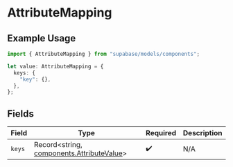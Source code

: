 # AttributeMapping

## Example Usage

```typescript
import { AttributeMapping } from "supabase/models/components";

let value: AttributeMapping = {
  keys: {
    "key": {},
  },
};
```

## Fields

| Field                                                                                  | Type                                                                                   | Required                                                                               | Description                                                                            |
| -------------------------------------------------------------------------------------- | -------------------------------------------------------------------------------------- | -------------------------------------------------------------------------------------- | -------------------------------------------------------------------------------------- |
| `keys`                                                                                 | Record<string, [components.AttributeValue](../../models/components/attributevalue.md)> | :heavy_check_mark:                                                                     | N/A                                                                                    |